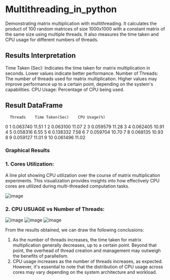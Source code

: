 # Multithreading_in_python

Demonstrating matrix multiplication with multithreading. It calculates the product of 100 random matrices of size 1000x1000 with a constant matrix of the same size using multiple threads. It also measures the time taken and CPU usage for different numbers of threads.

## Results Interpretation

Time Taken (Sec): Indicates the time taken for matrix multiplication in seconds. Lower values indicate better performance.
Number of Threads: The number of threads used for matrix multiplication. Higher values may improve performance up to a certain point, depending on the system's capabilities.
CPU Usage: Percentage of CPU being used.

## Result DataFrame

   
      Threads    Time Taken(Sec)    CPU Usage(%)
0        1          0.063740          11.51
1        2          0.063100          11.07
2        3          0.059579          11.28
3        4          0.062405          10.91
4        5          0.058316           6.55
5        6          0.138332           7.58
6        7          0.059704          10.70
7        8          0.068135          10.93
8        9          0.059127          11.01
9       10          0.061496          11.02

### Graphical Results
### 1. Cores Utilization: 
A line plot showing CPU utilization over the course of matrix multiplication experiments. This visualization provides insights into how effectively CPU cores are utilized during multi-threaded computation tasks.

![image](https://github.com/jaisika22/Multithreading_in_python/assets/107528387/3a2f9075-e0e3-4275-abd5-b8706b691cb6)



### 2. CPU USUAGE vs Number of Threads:

![image](https://github.com/jaisika22/Multithreading_in_python/assets/107528387/31bd1867-f1ee-4d2a-973f-6150e4190f8b)
![image](https://github.com/jaisika22/Multithreading_in_python/assets/107528387/ac34c513-72f9-4979-bf2b-edc408695444)
![image](https://github.com/jaisika22/Multithreading_in_python/assets/107528387/504e321b-6b0a-4252-99dc-c817ed63b13d)


From the results obtained, we can draw the following conclusions:

1. As the number of threads increases, the time taken for matrix multiplication generally decreases, up to a certain point. Beyond that point, the overhead of thread creation and management may outweigh the benefits of parallelism.
2. CPU usage increases as the number of threads increases, as expected. However, it's essential to note that the distribution of CPU usage across cores may vary depending on the system architecture and workload.
